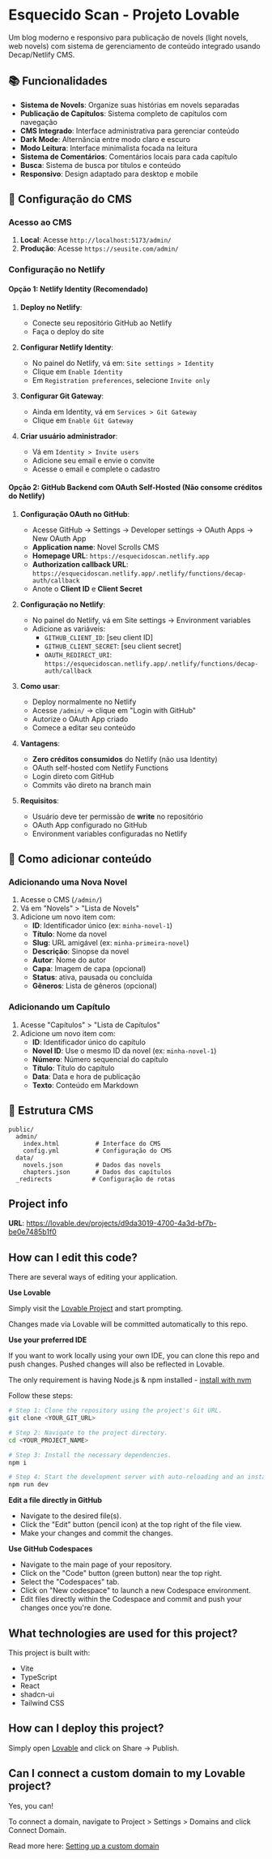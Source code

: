 # Esquecido Scan - Projeto Lovable

Um blog moderno e responsivo para publicação de novels (light novels, web novels) com sistema de gerenciamento de conteúdo integrado usando Decap/Netlify CMS.

## 📚 Funcionalidades

- **Sistema de Novels**: Organize suas histórias em novels separadas
- **Publicação de Capítulos**: Sistema completo de capítulos com navegação
- **CMS Integrado**: Interface administrativa para gerenciar conteúdo
- **Dark Mode**: Alternância entre modo claro e escuro
- **Modo Leitura**: Interface minimalista focada na leitura
- **Sistema de Comentários**: Comentários locais para cada capítulo
- **Busca**: Sistema de busca por títulos e conteúdo
- **Responsivo**: Design adaptado para desktop e mobile

## 🔧 Configuração do CMS

### Acesso ao CMS

1. **Local**: Acesse `http://localhost:5173/admin/`
2. **Produção**: Acesse `https://seusite.com/admin/`

### Configuração no Netlify

#### Opção 1: Netlify Identity (Recomendado)

1. **Deploy no Netlify**:
   - Conecte seu repositório GitHub ao Netlify
   - Faça o deploy do site

2. **Configurar Netlify Identity**:
   - No painel do Netlify, vá em: `Site settings > Identity`
   - Clique em `Enable Identity`
   - Em `Registration preferences`, selecione `Invite only`
   
3. **Configurar Git Gateway**:
   - Ainda em Identity, vá em `Services > Git Gateway`
   - Clique em `Enable Git Gateway`

4. **Criar usuário administrador**:
   - Vá em `Identity > Invite users`
   - Adicione seu email e envie o convite
   - Acesse o email e complete o cadastro

#### Opção 2: GitHub Backend com OAuth Self-Hosted (Não consome créditos do Netlify)

1. **Configuração OAuth no GitHub**:
   - Acesse GitHub → Settings → Developer settings → OAuth Apps → New OAuth App
   - **Application name**: Novel Scrolls CMS
   - **Homepage URL**: `https://esquecidoscan.netlify.app`
   - **Authorization callback URL**: `https://esquecidoscan.netlify.app/.netlify/functions/decap-auth/callback`
   - Anote o **Client ID** e **Client Secret**

2. **Configuração no Netlify**:
   - No painel do Netlify, vá em Site settings → Environment variables
   - Adicione as variáveis:
     - `GITHUB_CLIENT_ID`: [seu client ID]
     - `GITHUB_CLIENT_SECRET`: [seu client secret]
     - `OAUTH_REDIRECT_URI`: `https://esquecidoscan.netlify.app/.netlify/functions/decap-auth/callback`

3. **Como usar**:
   - Deploy normalmente no Netlify
   - Acesse `/admin/` → clique em "Login with GitHub"
   - Autorize o OAuth App criado
   - Comece a editar seu conteúdo

4. **Vantagens**:
   - **Zero créditos consumidos** do Netlify (não usa Identity)
   - OAuth self-hosted com Netlify Functions
   - Login direto com GitHub
   - Commits vão direto na branch main

5. **Requisitos**:
   - Usuário deve ter permissão de **write** no repositório
   - OAuth App configurado no GitHub
   - Environment variables configuradas no Netlify

## 📝 Como adicionar conteúdo

### Adicionando uma Nova Novel

1. Acesse o CMS (`/admin/`)
2. Vá em "Novels" > "Lista de Novels"
3. Adicione um novo item com:
   - **ID**: Identificador único (ex: `minha-novel-1`)
   - **Título**: Nome da novel
   - **Slug**: URL amigável (ex: `minha-primeira-novel`)
   - **Descrição**: Sinopse da novel
   - **Autor**: Nome do autor
   - **Capa**: Imagem de capa (opcional)
   - **Status**: ativa, pausada ou concluída
   - **Gêneros**: Lista de gêneros (opcional)

### Adicionando um Capítulo

1. Acesse "Capítulos" > "Lista de Capítulos"
2. Adicione um novo item com:
   - **ID**: Identificador único do capítulo
   - **Novel ID**: Use o mesmo ID da novel (ex: `minha-novel-1`)
   - **Número**: Número sequencial do capítulo
   - **Título**: Título do capítulo
   - **Data**: Data e hora de publicação
   - **Texto**: Conteúdo em Markdown

## 📁 Estrutura CMS

```
public/
  admin/
    index.html          # Interface do CMS
    config.yml          # Configuração do CMS
  data/
    novels.json         # Dados das novels
    chapters.json       # Dados dos capítulos
  _redirects           # Configuração de rotas
```

## Project info

**URL**: https://lovable.dev/projects/d9da3019-4700-4a3d-bf7b-be0e7485b1f0

## How can I edit this code?

There are several ways of editing your application.

**Use Lovable**

Simply visit the [Lovable Project](https://lovable.dev/projects/d9da3019-4700-4a3d-bf7b-be0e7485b1f0) and start prompting.

Changes made via Lovable will be committed automatically to this repo.

**Use your preferred IDE**

If you want to work locally using your own IDE, you can clone this repo and push changes. Pushed changes will also be reflected in Lovable.

The only requirement is having Node.js & npm installed - [install with nvm](https://github.com/nvm-sh/nvm#installing-and-updating)

Follow these steps:

```sh
# Step 1: Clone the repository using the project's Git URL.
git clone <YOUR_GIT_URL>

# Step 2: Navigate to the project directory.
cd <YOUR_PROJECT_NAME>

# Step 3: Install the necessary dependencies.
npm i

# Step 4: Start the development server with auto-reloading and an instant preview.
npm run dev
```

**Edit a file directly in GitHub**

- Navigate to the desired file(s).
- Click the "Edit" button (pencil icon) at the top right of the file view.
- Make your changes and commit the changes.

**Use GitHub Codespaces**

- Navigate to the main page of your repository.
- Click on the "Code" button (green button) near the top right.
- Select the "Codespaces" tab.
- Click on "New codespace" to launch a new Codespace environment.
- Edit files directly within the Codespace and commit and push your changes once you're done.

## What technologies are used for this project?

This project is built with:

- Vite
- TypeScript
- React
- shadcn-ui
- Tailwind CSS

## How can I deploy this project?

Simply open [Lovable](https://lovable.dev/projects/d9da3019-4700-4a3d-bf7b-be0e7485b1f0) and click on Share -> Publish.

## Can I connect a custom domain to my Lovable project?

Yes, you can!

To connect a domain, navigate to Project > Settings > Domains and click Connect Domain.

Read more here: [Setting up a custom domain](https://docs.lovable.dev/features/custom-domain#custom-domain)
